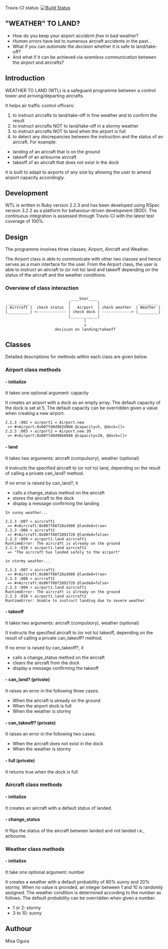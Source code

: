 Travis-CI status:
[![Build Status](https://travis-ci.org/makersacademy/airport_challenge.svg?branch=master)](https://travis-ci.org/makersacademy/airport_challenge)

## "WEATHER" TO LAND?

* How do you keep your airport _accident-free_ in bad weather?
* _Human errors_ have led to numerous aircraft accidents in the past...
* What if you can _automate the decision_ whether it is safe to land/take-off?
* And what if it can be achieved via _seamless communication_ between the airport and aircrafts?


## Introduction
WEATHER TO LAND (WTL) is a safeguard programme between a control tower and arriving/departing aircrafts.

It helps air traffic control officers:

1.  to instruct aircrafts to land/take-off in fine weather and to confirm the result
2.  to instruct aircrafts NOT to land/take-off in a stormy weather
3.  to instruct aircrafts NOT to land when the airport is full
4.  to detect any discrepancies between the instruction and the status of an aircraft. For example:
  * landing of an aircraft that is on the ground
  * takeoff of an airbourne aircraft
  * takeoff of an aircraft that does not exist in the dock

It is built to adapt to airports of any size by allowing the user to amend airport capacity accordingly.


## Development
WTL is written in Ruby version 2.2.3 and has been developed using RSpec version 3.2.2 as a platform for behaviour-driven development (BDD). The continuous integration is assessed through Travis-CI with the latest test coverage of 100%.


## Design
The programme involves three classes; Airport, Aircraft and Weather.

The Airport class is able to communicate with other two classes and hence serves as a main interface for the user. From the Airport class, the user is able to instruct an aircraft to (or not to) land and takeoff depending on the status of the aircraft and the weather conditions.

### Overview of class interaction
```
                             ____User____               
 __________                 |            |                 _________
| Aircraft |  check status  |   Airport  | check weather  | Weather |
|__________| <------------- | check dock | -------------> |_________|
                            |____________|
                                   |
                                   v
                      decision on landing/takeoff
```

## Classes
Detailed descriptions for methods within each class are given below.

### Airport class methods
#### - initialize
It takes one optional argument: capacity

It creates an airport with a dock as an empty array. The default capacity of the dock is set at 5. The default capacity can be overridden given a value when creating a new airport.
```
2.2.3 :002 > airport1 = Airport.new
 => #<Airport:0x007fd0d982d9b0 @capacity=5, @dock=[]>
2.2.3 :003 > airport2 = Airport.new 20
 => #<Airport:0x007fd0d90b0408 @capacity=20, @dock=[]>
```
#### - land
It takes two arguments: aircraft (compulsory), weather (optional)

It instructs the specified aircraft to (or not to) land, depending on the result of calling a private can_land? method.

If no error is raised by can_land?, it
* calls a change_status method on the aircraft
* stores the aircraft to the dock
* display a message confirming the landing

```
In sunny weather...

2.2.3 :007 > aircraft1
 => #<Aircraft:0x007f88f28a3608 @landed=true>
2.2.3 :008 > aircraft2
 => #<Aircraft:0x007f88f2891f20 @landed=false>
2.2.3 :009 > airport1.land aircraft1
RuntimeError: The aircraft is already on the ground
2.2.3 :010 > airport1.land aircraft2
 => "The aircraft has landed safely to the airport"
 ```
 ```
 in stormy weather...
 
 2.2.3 :007 > aircraft1
  => #<Aircraft:0x007f88f28a3608 @landed=true>
 2.2.3 :008 > aircraft2
  => #<Aircraft:0x007f88f2891f20 @landed=false>
 2.2.3 :009 > airport1.land aircraft1
 RuntimeError: The aircraft is already on the ground
 2.2.3 :010 > airport1.land aircraft2
 RuntimeError: Unable to instruct landing due to severe weather
 ```

#### - takeoff
It takes two arguments: aircraft (compulsory), weather (optional)

It instructs the specified aircraft to (or not to) takeoff, depending on the result of calling a private can_takeoff? method.

If no error is raised by can_takeoff?, it
* calls a change_status method on the aircraft
* clears the aircraft from the dock
* display a message confirming the takeoff

#### - can_land? (private)
It raises an error in the following three cases:
* When the aircraft is already on the ground
* When the airport dock is full
* When the weather is stormy

#### - can_takeoff? (private)
It raises an error in the following two cases:
* When the aircraft does not exist in the dock
* When the weather is stormy

#### - full (private)
It returns true when the dock is full

### Aircraft class methods
#### - initialize
It creates an aircraft with a default status of landed.

#### - change_status
It flips the status of the aircraft between landed and not landed i.e., airbourne.

### Weather class methods
#### - initialize
It take one optional argument: number

It creates a weather with a default probability of 80% sunny and 20% stormy. When no value is provided, an integer between 1 and 10 is randomly assigned. The weather condition is determined according to the number as follows. The default probability can be overridden when given a number.
* 1 or 2: stormy
* 3 to 10: sunny


## Authour
Misa Ogura
